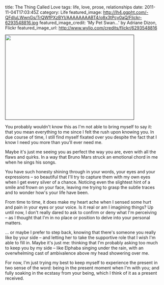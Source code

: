 title: The Thing Called Love
tags: life, love, prose, relationships
date: 2011-11-04T17:03:45Z
category: Life
featured_image: http://lh4.ggpht.com/-QFdIuLWwnGs/TrQWfPXzBYI/AAAAAAAABT4/o8x3tPcy0aQ/Flickr-6293548816.jpg
featured_image_credit: 'My Pet Swan…' by Adriane Dizon, Flickr 
featured_image_url: http://www.wylio.com/credits/flickr/6293548816

<a title="license: http://creativecommons.org/licenses/by-nd/2.0/ - click to view more info about 'My Pet Swan…' or find free 'origami heart' pictures via Wylio" href=""><img src="" alt="" width="420" height="278" /></a>

You probably wouldn't know this as I'm not able to bring myself to say it: that you mean everything to me since I felt the rush upon knowing you. In due course of time, I still find myself fixated over you despite the fact that I know I need you more than you'll ever need me.

Maybe it's just me seeing you as perfect the way you are, even with all the flaws and quirks. In a way that Bruno Mars struck an emotional chord in me when he sings his songs.

You have such honesty shining through in your words, your eyes and your expressions – so beautiful that I'll try to capture them with my own eyes when I get every silver of a chance. Noticing even the slightest hint of a smile and frown on your face, leaving me trying to grasp the subtle traces and to wonder how's your life have been.

From time to time, it does make my heart ache when I sensed some hurt and pain in your eyes or your voice. Is it real or am I imagining things? Up until now, I don't really dared to ask to confirm or deny what I'm perceiving – as I thought that I'm in no place or position to delve into your personal matters.

… or maybe I prefer to step back, knowing that there's someone you really like by your side – and letting her to take the supportive role that I wish I'm able to fill in. Maybe it's just me: thinking that I'm probably asking too much to keep you by my side – like Elphaba singing under the rain, with an overwhelming cast of ambivalence above my head showering over me.

For now, I'm just trying my best to keep myself to experience the present in two sense of the word: being in the present moment when I'm with you; and fully soaking in the ecstasy from your being, which I think of it as a present received.
